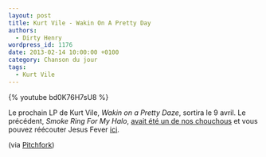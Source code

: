```yaml
---
layout: post
title: Kurt Vile - Wakin On A Pretty Day
authors:
  - Dirty Henry
wordpress_id: 1176
date: 2013-02-14 10:00:00 +0100
category: Chanson du jour
tags:
  - Kurt Vile
---
```


{% youtube bd0K76H7sU8 %}

Le prochain LP de Kurt Vile, _Wakin on a Pretty Daze_, sortira le 9 avril. Le
précédent, _Smoke Ring For My Halo_, [avait été un de nos chouchous][i992] et
vous pouvez réécouter Jesus Fever [ici][i822].

(via
[Pitchfork](https://pitchfork.com/news/49461-kurt-vile-details-new-lp-wakin-on-a-pretty-daze-shares-nine-minute-album-opener/))

[i992]: https://www.deadrooster.org/les-disques-de-decembre-2011/
[i822]: https://www.deadrooster.org/kurt-vile-jesus-fever/
